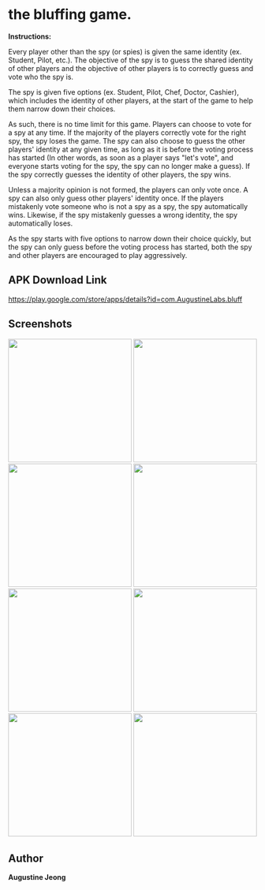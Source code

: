 # the bluffing game.

**Instructions:**

Every player other than the spy (or spies) is given the same identity (ex. Student, Pilot, etc.). The objective of the spy is to guess the shared identity of other players and the objective of other players is to correctly guess and vote who the spy is. 

The spy is given five options (ex. Student, Pilot, Chef, Doctor, Cashier), which includes the identity of other players, at the start of the game to help them narrow down their choices. 

As such, there is no time limit for this game. Players can choose to vote for a spy at any time. If the majority of the players correctly vote for the right spy, the spy loses the game. The spy can also choose to guess the other players' identity at any given time, as long as it is before the voting process has started (In other words, as soon as a player says "let's vote", and everyone starts voting for the spy, the spy can no longer make a guess). If the spy correctly guesses the identity of other players, the spy wins. 

Unless a majority opinion is not formed, the players can only vote once. A spy can also only guess other players' identity once. If the players mistakenly vote someone who is not a spy as a spy, the spy automatically wins. Likewise, if the spy mistakenly guesses a wrong identity, the spy automatically loses. 


As the spy starts with five options to narrow down their choice quickly, but the spy can only guess before the voting process has started, both the spy and other players are encouraged to play aggressively.

## APK Download Link

https://play.google.com/store/apps/details?id=com.AugustineLabs.bluff

## Screenshots 

<div>
<img src="https://user-images.githubusercontent.com/14143525/80803410-0cbfa500-8b67-11ea-8088-fa7742f0a832.png" width="250">
<img src="https://user-images.githubusercontent.com/14143525/71621387-e6233a80-2b83-11ea-9c53-3a1e5b4aeadf.png" width="250">
<img src="https://user-images.githubusercontent.com/14143525/71621404-f76c4700-2b83-11ea-8d73-58ce2ef56af2.png" width="250">
<img src="https://user-images.githubusercontent.com/14143525/71621394-ed4a4880-2b83-11ea-88ed-93800aeec01b.png" width="250">
<img src="https://user-images.githubusercontent.com/14143525/71621417-fdfabe80-2b83-11ea-9a26-2f67cbdfc4b4.png" width="250">
<img src="https://user-images.githubusercontent.com/14143525/80803409-0af5e180-8b67-11ea-9c7e-ab3ac1f869e8.png" width="250">
<img src="https://user-images.githubusercontent.com/14143525/71791085-7af4c080-2fe8-11ea-9960-6acdd3ca07f8.png" width="250">
<img src="https://user-images.githubusercontent.com/14143525/80803623-b9018b80-8b67-11ea-8aa3-1db3a8201359.png" width="250">

## Author

**Augustine Jeong**

